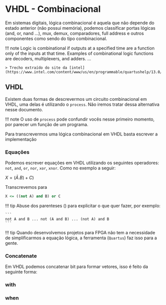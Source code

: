 # VHDL - Combinacional

Em sistemas digitais, lógica combinacional é aquela que não depende do estado anterior (não possui memória), podemos classificar portas lógicas (and, or, nand ...), mux, demux, comparadores, full address e outros componentes como sendo do tipo combinacional.

!!! note
    Logic is combinational if outputs at a specified time are a function only of the inputs at that time. Examples of combinational logic functions are decoders, multiplexers, and adders.
    ...
    
    > Trecho extraído do site da [intel](https://www.intel.com/content/www/us/en/programmable/quartushelp/13.0/mergedProjects/hdl/vhdl/vhdl_pro_combinatorial.htm)

## VHDL

Existem duas formas de descrevermos um circuito combinacional em VHDL, uma delas é utilizando o `process`. Não iremos tratar dessa alternativa nesse documento.

!!! note
    O uso de `process` pode confundir vocês nesse primeiro momento, por parecer um função de um programa.

Para transcrevermos uma lógica combinacional em VHDL basta escrever a implementação 

### Equações

Podemos escrever equações em VHDL utilizando os seguintes operadores: `not`, `and`, `or`, `nor`, `xor`, `xnor`. Como no exemplo a seguir:

$X = (\bar{A} . B) + C)$

Transcrevemos para

```vhdl
X <= ((not A) and B) or C
```

!!! tip 
    Abuse dos parenteses () para explicitar o que quer fazer, por exemplo:
    
    ```
    not A and B ... not (A and B) ... (not A) and B
    ```

!!! tip
    Quando desenvolvemos projetos para FPGA não tem a necessidade de simplificarmos a equação lógica, a ferramenta (`Quartus`) faz isso para a gente.

### Concatenate

Em VHDL podemos concatenar bit para formar vetores, isso é feito da seguinte forma:



### with


### when


